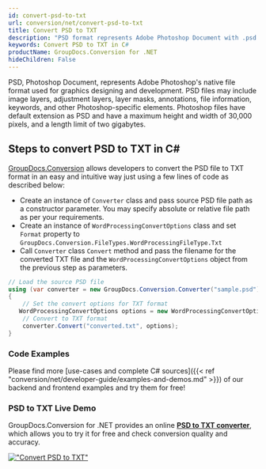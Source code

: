 ```yaml
---
id: convert-psd-to-txt
url: conversion/net/convert-psd-to-txt
title: Convert PSD to TXT
description: "PSD format represents Adobe Photoshop Document with .psd extension. Learn how to convert PSD to TXT file programmatically in C# language using GroupDocs.Conversion for .NET library."
keywords: Convert PSD to TXT in C#
productName: GroupDocs.Conversion for .NET
hideChildren: False
---
```


PSD, Photoshop Document, represents Adobe Photoshop's native file format used for graphics designing and development. PSD files may include image layers, adjustment layers, layer masks, annotations, file information, keywords, and other Photoshop-specific elements. Photoshop files have default extension as PSD and have a maximum height and width of 30,000 pixels, and a length limit of two gigabytes.

## Steps to convert PSD to TXT in C#

[GroupDocs.Conversion](https://products.groupdocs.com/conversion/net) allows developers to convert the PSD file to TXT format in an easy and intuitive way just using a few lines of code as described below:

* Create an instance of `Converter` class and pass source PSD file path as a constructor parameter. You may specify absolute or relative file path as per your requirements. 
* Create an instance of `WordProcessingConvertOptions` class and set `Format` property to `GroupDocs.Conversion.FileTypes.WordProcessingFileType.Txt`
* Call `Converter` class `Convert` method and pass the filename for the converted TXT file and the `WordProcessingConvertOptions` object from the previous step as parameters.

```csharp
// Load the source PSD file
using (var converter = new GroupDocs.Conversion.Converter("sample.psd"))
{
    // Set the convert options for TXT format
   WordProcessingConvertOptions options = new WordProcessingConvertOptions { Format = GroupDocs.Conversion.FileTypes.WordProcessingFileType.Txt };
    // Convert to TXT format
    converter.Convert("converted.txt", options);
}
```

### Code Examples

Please find more [use-cases and complete C# sources]({{< ref "conversion/net/developer-guide/examples-and-demos.md" >}}) of our backend and frontend examples and try them for free!

### PSD to TXT Live Demo

GroupDocs.Conversion for .NET provides an online [**PSD to TXT converter**](https://products.groupdocs.app/conversion/psd-to-txt), which allows you to try it for free and check conversion quality and accuracy.

[!["Convert PSD to TXT"](conversion/net/images/convert-to-txt/convert-psd-to-txt.png)](https://products.groupdocs.app/conversion/psd-to-txt)
